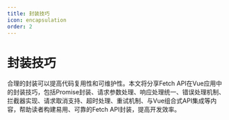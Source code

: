 ```yaml
---
title: 封装技巧
icon: encapsulation
order: 2
---
```


# 封装技巧

合理的封装可以提高代码复用性和可维护性。本文将分享Fetch API在Vue应用中的封装技巧，包括Promise封装、请求参数处理、响应处理统一、错误处理机制、拦截器实现、请求取消支持、超时处理、重试机制、与Vue组合式API集成等内容，帮助读者构建易用、可靠的Fetch API封装，提高开发效率。
